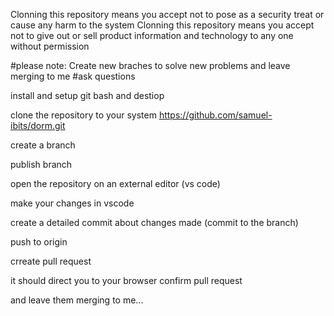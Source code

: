 Clonning this repository means you accept not to pose as a security treat or cause any harm to the system
Clonning this repository means you accept not to give out or sell product information and technology to any one without permission


#please note: Create new braches to solve new problems  and leave merging to me
#ask questions


install and setup git bash and destiop

clone the repository to your system
https://github.com/samuel-ibits/dorm.git

create a branch <branch-name>

publish branch
 
open the repository on an external editor (vs code)

make your changes in vscode

create a detailed commit about changes made (commit to the branch)


push to origin

crreate pull request 

it should direct you to your browser 
confirm pull request

and leave them merging to me...
